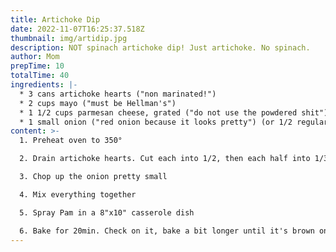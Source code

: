 ```yaml
---
title: Artichoke Dip
date: 2022-11-07T16:25:37.518Z
thumbnail: img/artidip.jpg
description: NOT spinach artichoke dip! Just artichoke. No spinach.
author: Mom
prepTime: 10
totalTime: 40
ingredients: |-
  * 3 cans artichoke hearts ("non marinated!")
  * 2 cups mayo ("must be Hellman's")
  * 1 1/2 cups parmesan cheese, grated ("do not use the powdered shit")
  * 1 small onion ("red onion because it looks pretty") (or 1/2 regular onion)
content: >-
  1. Preheat oven to 350°

  2. Drain artichoke hearts. Cut each into 1/2, then each half into 1/3s. Each heart becomes 6 pieces

  3. Chop up the onion pretty small

  4. Mix everything together

  5. Spray Pam in a 8"x10" casserole dish

  6. Bake for 20min. Check on it, bake a bit longer until it's brown on top and bubbly
---
```

